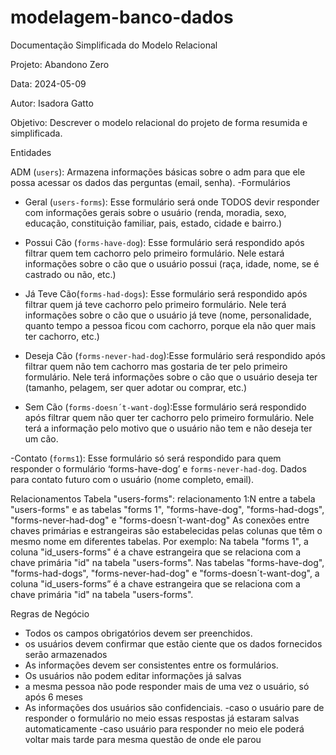 # modelagem-banco-dados

 Documentação Simplificada do Modelo Relacional

Projeto: Abandono Zero

Data: 2024-05-09

Autor: Isadora Gatto

Objetivo: Descrever o modelo relacional do projeto de forma resumida e simplificada.

Entidades

ADM (`users`): Armazena informações básicas sobre o adm para que ele possa acessar os dados das perguntas (email, senha).
-Formulários
  - Geral (`users-forms`): Esse formulário será onde TODOS devir responder com informações gerais sobre o usuário (renda, moradia, sexo, educação, constituição familiar, pais, estado, cidade e bairro.)

  - Possui Cão (`forms-have-dog`): Esse formulário será respondido após filtrar quem tem cachorro pelo primeiro formulário. Nele estará informações sobre o cão que o usuário possui (raça, idade, nome, se é castrado ou não, etc.)

  - Já Teve Cão(`forms-had-dogs`): Esse formulário será respondido após filtrar quem já teve cachorro pelo primeiro formulário. Nele terá informações sobre o cão que o usuário já teve (nome, personalidade, quanto tempo a pessoa ficou com cachorro, porque ela não quer mais ter cachorro, etc.)

  - Deseja Cão (`forms-never-had-dog`):Esse formulário será respondido após filtrar quem não tem cachorro mas gostaria de ter pelo primeiro formulário. Nele terá informações sobre o cão que o usuário deseja ter (tamanho, pelagem, ser quer adotar ou comprar,  etc.)

  - Sem Cão (`forms-doesn´t-want-dog`):Esse formulário será respondido após filtrar quem não quer ter cachorro pelo primeiro formulário. Nele terá a informação pelo motivo que o usuário não tem e não deseja ter um cão.

-Contato (`forms1`): Esse formulário só será respondido para quem responder o formulário ‘forms-have-dog’ e `forms-never-had-dog`. Dados para contato futuro com o usuário (nome completo, email).


Relacionamentos
Tabela "users-forms": relacionamento 1:N entre a tabela "users-forms" e as tabelas "forms 1", "forms-have-dog", "forms-had-dogs", "forms-never-had-dog" e "forms-doesn´t-want-dog"
As conexões entre chaves primárias e estrangeiras são estabelecidas pelas colunas que têm o mesmo nome em diferentes tabelas. Por exemplo:
Na tabela "forms 1", a coluna "id_users-forms" é a chave estrangeira que se relaciona com a chave primária "id" na tabela "users-forms".
Nas tabelas "forms-have-dog", "forms-had-dogs", "forms-never-had-dog" e "forms-doesn´t-want-dog", a coluna "id_users-forms” é a chave estrangeira que se relaciona com a chave primária "id" na tabela "users-forms".



 Regras de Negócio

- Todos os campos obrigatórios devem ser preenchidos.
- os usuários devem confirmar que estão ciente que os dados fornecidos serão armazenados 
- As informações devem ser consistentes entre os formulários.
- Os usuários não podem editar informações já salvas
- a mesma pessoa não pode responder mais de uma vez o usuário, só após 6 meses
- As informações dos usuários são confidenciais.
-caso o usuário pare de responder o formulário no meio essas respostas já estaram salvas automaticamente 
-caso usuário para responder no meio ele poderá voltar mais tarde para mesma questão de onde ele parou 


